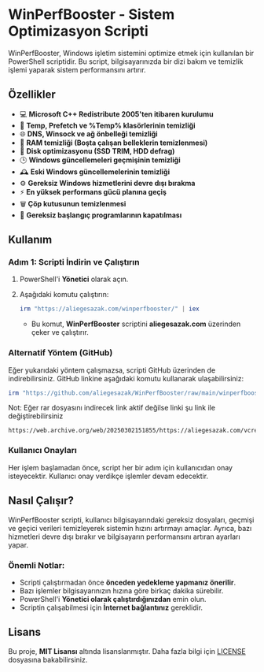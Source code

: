 # WinPerfBooster - Sistem Optimizasyon Scripti

WinPerfBooster, Windows işletim sistemini optimize etmek için kullanılan bir PowerShell scriptidir. Bu script, bilgisayarınızda bir dizi bakım ve temizlik işlemi yaparak sistem performansını artırır.

## Özellikler

- :computer: **Microsoft C++ Redistribute 2005'ten itibaren kurulumu**
- 🧹 **Temp, Prefetch ve %Temp% klasörlerinin temizliği**
- 🌐 **DNS, Winsock ve ağ önbelleği temizliği**
- 🧠 **RAM temizliği (Boşta çalışan belleklerin temizlenmesi)**
- 💾 **Disk optimizasyonu (SSD TRIM, HDD defrag)**
- 🕒 **Windows güncellemeleri geçmişinin temizliği**
- 🕰️ **Eski Windows güncellemelerinin temizliği**
- ⚙️ **Gereksiz Windows hizmetlerini devre dışı bırakma**
- ⚡ **En yüksek performans gücü planına geçiş**
- 🗑️ **Çöp kutusunun temizlenmesi**
- 🚫 **Gereksiz başlangıç programlarının kapatılması**

## Kullanım

### **Adım 1: Scripti İndirin ve Çalıştırın**

1. PowerShell'i **Yönetici** olarak açın.
2. Aşağıdaki komutu çalıştırın:

   ```powershell
   irm "https://aliegesazak.com/winperfbooster/" | iex
   ```

   - Bu komut, **WinPerfBooster** scriptini **aliegesazak.com** üzerinden çeker ve çalıştırır.

### **Alternatif Yöntem (GitHub)**

Eğer yukarıdaki yöntem çalışmazsa, scripti GitHub üzerinden de indirebilirsiniz. GitHub linkine aşağıdaki komutu kullanarak ulaşabilirsiniz:

```powershell
irm "https://github.com/aliegesazak/WinPerfBooster/raw/main/winperfbooster.ps1" | iex
```

Not: Eğer rar dosyasını indirecek link aktif değilse linki şu link ile değiştirebilirsiniz

```
https://web.archive.org/web/20250302151855/https://aliegesazak.com/vcredists.rar
```

### **Kullanıcı Onayları**

Her işlem başlamadan önce, script her bir adım için kullanıcıdan onay isteyecektir. Kullanıcı onay verdikçe işlemler devam edecektir.

## Nasıl Çalışır?

WinPerfBooster scripti, kullanıcı bilgisayarındaki gereksiz dosyaları, geçmişi ve geçici verileri temizleyerek sistemin hızını artırmayı amaçlar. Ayrıca, bazı hizmetleri devre dışı bırakır ve bilgisayarın performansını artıran ayarları yapar.

### **Önemli Notlar:**
- Scripti çalıştırmadan önce **önceden yedekleme yapmanız önerilir**.
- Bazı işlemler bilgisayarınızın hızına göre birkaç dakika sürebilir.
- PowerShell'i **Yönetici olarak çalıştırdığınızdan** emin olun.
- Scriptin çalışabilmesi için **İnternet bağlantınız** gereklidir.

## Lisans

Bu proje, **MIT Lisansı** altında lisanslanmıştır. Daha fazla bilgi için [LICENSE](LICENSE) dosyasına bakabilirsiniz.
